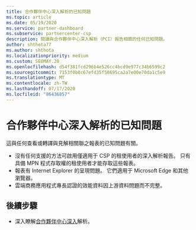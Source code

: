 ```yaml
---
title: 合作夥伴中心深入解析的已知問題
ms.topic: article
ms.date: 05/19/2020
ms.service: partner-dashboard
ms.subservice: partnercenter-csp
description: 閱讀與合作夥伴中心深入解析（PCI）報告相關的任何已知問題。
author: shthota77
ms.author: shthota
ms.localizationpriority: medium
ms.custom: SEOMAY.20
ms.openlocfilehash: d54f381fcd296b4e526cc4bcd9e977c34b6599c2
ms.sourcegitcommit: 7153f0b8c67efd35f58695ca2a7e00e70da1c5e9
ms.translationtype: MT
ms.contentlocale: zh-TW
ms.lasthandoff: 07/17/2020
ms.locfileid: "86436857"
---
```

# <a name="known-issues-with-partner-center-insights"></a>合作夥伴中心深入解析的已知問題

這與任何查看或轉譯與見解相關聯之報表的已知問題有關。

- 沒有任何支援的方法可啟用僅適用于 CSP 的租使用者的深入解析報告。 只有具備 MPN 程式存取權的租使用者才能存取這些報表。
- 報表有 Internet Explorer 的呈現問題。 它們適用于 Microsoft Edge 和其他瀏覽器。
- 雲端商務應用程式專長認證的效能資料因上游資料問題而不完整。

## <a name="next-steps"></a>後續步驟

- 深入瞭解[合作夥伴中心深入](partner-center-insights.md)解析。
